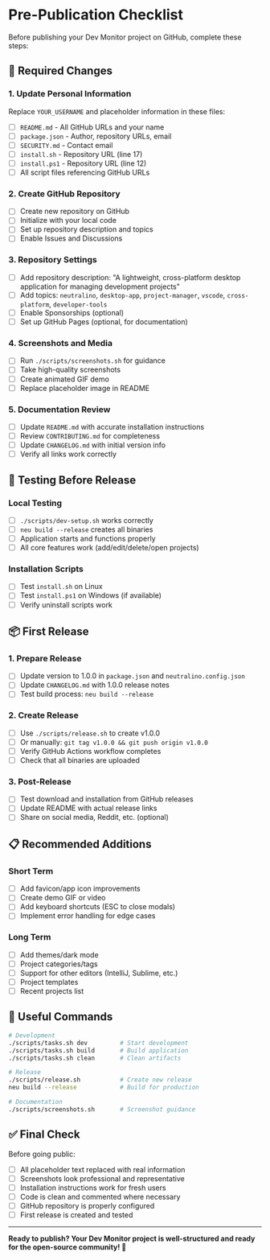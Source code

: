# Pre-Publication Checklist

Before publishing your Dev Monitor project on GitHub, complete these steps:

## 🔧 Required Changes

### 1. Update Personal Information

Replace `YOUR_USERNAME` and placeholder information in these files:

- [ ] `README.md` - All GitHub URLs and your name
- [ ] `package.json` - Author, repository URLs, email
- [ ] `SECURITY.md` - Contact email
- [ ] `install.sh` - Repository URL (line 17)
- [ ] `install.ps1` - Repository URL (line 12)
- [ ] All script files referencing GitHub URLs

### 2. Create GitHub Repository

- [ ] Create new repository on GitHub
- [ ] Initialize with your local code
- [ ] Set up repository description and topics
- [ ] Enable Issues and Discussions

### 3. Repository Settings

- [ ] Add repository description: "A lightweight, cross-platform desktop application for managing development projects"
- [ ] Add topics: `neutralino`, `desktop-app`, `project-manager`, `vscode`, `cross-platform`, `developer-tools`
- [ ] Enable Sponsorships (optional)
- [ ] Set up GitHub Pages (optional, for documentation)

### 4. Screenshots and Media

- [ ] Run `./scripts/screenshots.sh` for guidance
- [ ] Take high-quality screenshots
- [ ] Create animated GIF demo
- [ ] Replace placeholder image in README

### 5. Documentation Review

- [ ] Update `README.md` with accurate installation instructions
- [ ] Review `CONTRIBUTING.md` for completeness
- [ ] Update `CHANGELOG.md` with initial version info
- [ ] Verify all links work correctly

## 🚀 Testing Before Release

### Local Testing

- [ ] `./scripts/dev-setup.sh` works correctly
- [ ] `neu build --release` creates all binaries
- [ ] Application starts and functions properly
- [ ] All core features work (add/edit/delete/open projects)

### Installation Scripts

- [ ] Test `install.sh` on Linux
- [ ] Test `install.ps1` on Windows (if available)
- [ ] Verify uninstall scripts work

## 📦 First Release

### 1. Prepare Release

- [ ] Update version to 1.0.0 in `package.json` and `neutralino.config.json`
- [ ] Update `CHANGELOG.md` with 1.0.0 release notes
- [ ] Test build process: `neu build --release`

### 2. Create Release

- [ ] Use `./scripts/release.sh` to create v1.0.0
- [ ] Or manually: `git tag v1.0.0 && git push origin v1.0.0`
- [ ] Verify GitHub Actions workflow completes
- [ ] Check that all binaries are uploaded

### 3. Post-Release

- [ ] Test download and installation from GitHub releases
- [ ] Update README with actual release links
- [ ] Share on social media, Reddit, etc. (optional)

## 📋 Recommended Additions

### Short Term

- [ ] Add favicon/app icon improvements
- [ ] Create demo GIF or video
- [ ] Add keyboard shortcuts (ESC to close modals)
- [ ] Implement error handling for edge cases

### Long Term

- [ ] Add themes/dark mode
- [ ] Project categories/tags
- [ ] Support for other editors (IntelliJ, Sublime, etc.)
- [ ] Project templates
- [ ] Recent projects list

## 🔗 Useful Commands

```bash
# Development
./scripts/tasks.sh dev         # Start development
./scripts/tasks.sh build       # Build application
./scripts/tasks.sh clean       # Clean artifacts

# Release
./scripts/release.sh           # Create new release
neu build --release            # Build for production

# Documentation
./scripts/screenshots.sh       # Screenshot guidance
```

## ✅ Final Check

Before going public:

- [ ] All placeholder text replaced with real information
- [ ] Screenshots look professional and representative
- [ ] Installation instructions work for fresh users
- [ ] Code is clean and commented where necessary
- [ ] GitHub repository is properly configured
- [ ] First release is created and tested

---

**Ready to publish? Your Dev Monitor project is well-structured and ready for the open-source community! 🎉**
